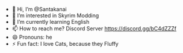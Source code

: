 - 👋 Hi, I’m @Santakanai
- 👀 I’m interested in Skyrim Modding
- 🌱 I’m currently learning English
- 📫 How to reach me? Discord Server https://discord.gg/bC4dZZZf
- 😄 Pronouns: he
- ⚡ Fun fact: I love Cats, because they Fluffy

<!---
Santakanai/Santakanai is a ✨ special ✨ repository because its `README.md` (this file) appears on your GitHub profile.
You can click the Preview link to take a look at your changes.
--->

